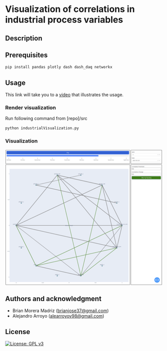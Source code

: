 # Visualization of correlations in industrial process variables

## Description


## Prerequisites

```bash
pip install pandas plotly dash dash_daq networkx
```

## Usage

This link will take you to a [video](https://www.youtube.com/watch?v=1DgIO4Q88YI) that illustrates the usage.

### Render visualization
Run following command from [repo]/src
```bash
python industrialVisualization.py
```
### Visualization

![alt text](images/image.png)

## Authors and acknowledgment
* Brian Morera Madriz (brianjose37@gmail.com)
* Alejandro Arroyo (alearroyov98@gmail.com)

## License
[![License: GPL v3](https://img.shields.io/badge/License-GPLv3-blue.svg)](https://www.gnu.org/licenses/gpl-3.0)